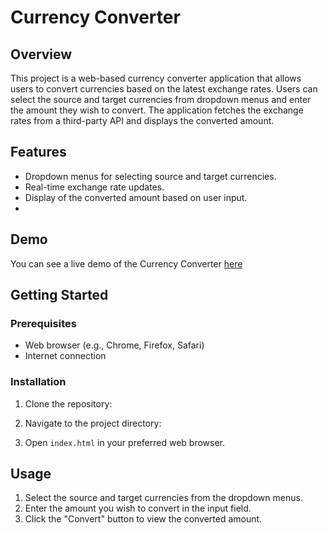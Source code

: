 # Currency Converter

## Overview

This project is a web-based currency converter application that allows users to convert currencies based on the latest exchange rates. Users can select the source and target currencies from dropdown menus and enter the amount they wish to convert. The application fetches the exchange rates from a third-party API and displays the converted amount.

## Features

- Dropdown menus for selecting source and target currencies.
- Real-time exchange rate updates.
- Display of the converted amount based on user input.
- 
## Demo

You can see a live demo of the Currency Converter [here](https://currency-converter-rosy-nu.vercel.app/)

## Getting Started

### Prerequisites

- Web browser (e.g., Chrome, Firefox, Safari)
- Internet connection

### Installation

1. Clone the repository:

2. Navigate to the project directory:

3. Open `index.html` in your preferred web browser.

## Usage

1. Select the source and target currencies from the dropdown menus.
2. Enter the amount you wish to convert in the input field.
3. Click the "Convert" button to view the converted amount.
